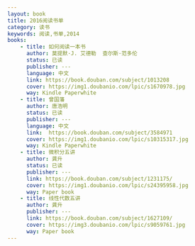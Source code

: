 ```yaml
---
layout: book
title: 2016阅读书单
category: 读书
keywords: 阅读,书单,2014
books:
    - title: 如何阅读一本书 
      author: 莫提默·J. 艾德勒  查尔斯·范多伦
      status: 已读
      publisher: ---
      language: 中文
      link: https://book.douban.com/subject/1013208
      cover: https://img1.doubanio.com/lpic/s1670978.jpg 
      way: Kindle Paperwhite
    - title: 曾国藩
      author: 唐浩明 
      status: 已读
      publisher: ---
      language: 中文
      link:  https://book.douban.com/subject/3584971
      cover: https://img1.doubanio.com/lpic/s10315317.jpg 
      way: Kindle Paperwhite
    - title: 微积分五讲
      author: 龚升
      status: 已读
      publisher: ---
      link: https://book.douban.com/subject/1231175/ 
      cover: https://img1.doubanio.com/lpic/s24395958.jpg
      way: Paper book
    - title: 线性代数五讲
      author: 龚升
      publisher: ---
      link: https://book.douban.com/subject/1627109/
      cover: https://img3.doubanio.com/lpic/s9059761.jpg
      way: Paper book
---
```

